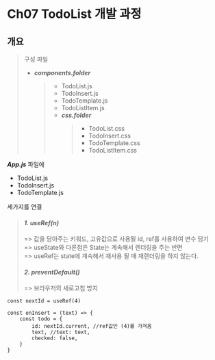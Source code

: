 # Ch07 TodoList 개발 과정

## 개요

> 구성 파일
>
> -  **_components.folder_**
>    > -  TodoList.js
>    > -  TodoInsert.js
>    > -  TodoTemplate.js
>    > -  TodoListItem.js
>    > -  **_css.folder_**
>    >    > -  TodoList.css
>    >    > -  TodoInsert.css
>    >    > -  TodoTemplate.css
>    >    > -  TodoListItem.css

**_App.js_** 파일에

-  TodoList.js
-  TodoInsert.js
-  TodoTemplate.js

세가지를 연결

> #### **_1. useRef(n)_**
>
> => 값을 담아주는 키워드, 고유값으로 사용될 id, ref를 사용하여 변수 담기\
> => useState와 다른점은 State는 계속해서 렌더링을 주는 반면\
> => useRef는 state에 계속해서 재사용 될 때 재렌더링을 하지 않는다.
>
> #### **_2. preventDefault()_**
>
> => 브라우저의 새로고침 방지

```
const nextId = useRef(4)

const onInsert = (text) => {
    const todo = {
        id: nextId.current, //ref값인 (4)를 가져옴
        text, //text: text,
        checked: false,
    }
}
```
